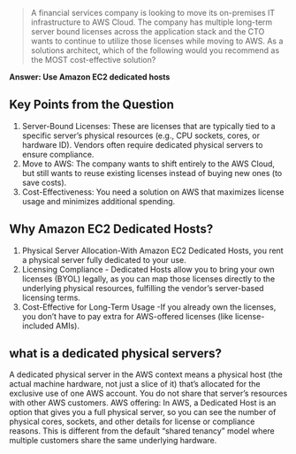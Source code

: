 > A financial services company is looking to move its on-premises IT infrastructure to AWS Cloud. The company has multiple long-term server bound licenses across the application 
stack and the CTO wants to continue to utilize those licenses while moving to AWS.
As a solutions architect, which of the following would you recommend as the MOST cost-effective solution?

**Answer: Use Amazon EC2 dedicated hosts**

## Key Points from the Question
1. Server-Bound Licenses: These are licenses that are typically tied to a specific server’s physical resources (e.g., CPU sockets, cores, or hardware ID).
Vendors often require dedicated physical servers to ensure compliance.
3. Move to AWS: The company wants to shift entirely to the AWS Cloud, but still wants to reuse existing licenses instead of buying new ones (to save costs).
4. Cost-Effectiveness: You need a solution on AWS that maximizes license usage and minimizes additional spending.

## Why Amazon EC2 Dedicated Hosts?

1. Physical Server Allocation-With Amazon EC2 Dedicated Hosts, you rent a physical server fully dedicated to your use.
2. Licensing Compliance - Dedicated Hosts allow you to bring your own licenses (BYOL) legally, as you can map those licenses directly to the underlying physical resources, fulfilling the vendor’s server-based licensing terms.
3. Cost-Effective for Long-Term Usage -If you already own the licenses, you don’t have to pay extra for AWS-offered licenses (like license-included AMIs).

## what is a dedicated physical servers?
A dedicated physical server in the AWS context means a physical host (the actual machine hardware, not just a slice of it) that’s allocated for the exclusive use of one AWS account. You do not share that server’s resources with other AWS customers.
AWS offering: In AWS, a Dedicated Host is an option that gives you a full physical server, so you can see the number of physical cores, sockets, and other details for license or compliance reasons. This is different from the default “shared tenancy” model where multiple customers share the same underlying hardware.

